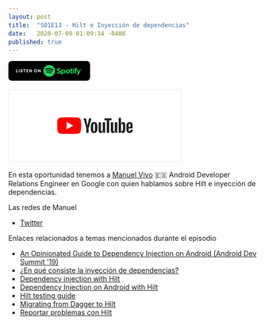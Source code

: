 ```yaml
---
layout: post
title:  "S01E13 - Hilt e Inyección de dependencias"
date:   2020-07-09 01:09:34 -0400
published: true
---
```


[<img src="/spotify-podcast-badge.png">](https://open.spotify.com/episode/5QDP4HD5Qp0FnDtAhPrgmg?si=-9GKZkjbQi-9amOi1Ft7Zg)

[<img src="/youtube-badge.png">](https://youtu.be/PZMi3yE_tXw)

En esta oportunidad tenemos a [Manuel Vivo](https://twitter.com/manuelvicnt) 🇪🇸 Android Developer Relations Engineer en Google con quien hablamos sobre Hilt e inyección de dependencias. 

Las redes de Manuel

* [Twitter](https://twitter.com/manuelvicnt)

Enlaces relacionados a temas mencionados durante el episodio

* [An Opinionated Guide to Dependency Injection on Android (Android Dev Summit '19)](https://www.youtube.com/watch?v=o-ins1nvbDg&list=PLWz5rJ2EKKc_xXXubDti2eRnIKU0p7wHd&index=41&t=0s)
* [¿En qué consiste la inyección de dependencias?](https://developer.android.com/training/dependency-injection)
* [Dependency injection with Hilt](https://developer.android.com/training/dependency-injection/hilt-android)
* [Dependency Injection on Android with Hilt](https://medium.com/androiddevelopers/dependency-injection-on-android-with-hilt-67b6031e62d)
* [Hilt testing guide](https://developer.android.com/training/dependency-injection/hilt-testing)
* [Migrating from Dagger to Hilt](https://dagger.dev/hilt/migration-guide)
* [Reportar problemas con Hilt](https://github.com/google/dagger/issues)
